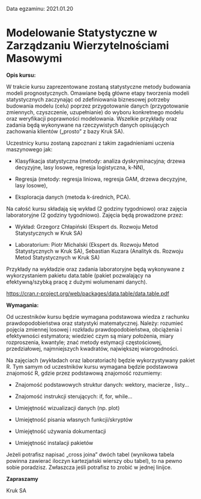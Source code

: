 Data egzaminu: 2021.01.20

# Modelowanie Statystyczne w Zarządzaniu Wierzytelnościami Masowymi

**Opis kursu:**

W trakcie kursu zaprezentowane zostaną statystyczne metody budowania modeli prognostycznych. Omawiane będą główne etapy tworzenia modeli statystycznych zaczynając od zdefiniowania biznesowej potrzeby budowania modelu (celu) poprzez przygotowanie danych (przygotowanie zmiennych, czyszczenie, uzupełnianie) do wyboru konkretnego modelu  oraz weryfikacji poprawności modelowania. Wszelkie przykłady oraz zadania będą wykonywane na rzeczywistych danych opisujących zachowania klientów („prosto” z bazy Kruk SA). 

Uczestnicy kursu zostaną zapoznani z takim zagadnieniami uczenia maszynowego jak:

* Klasyfikacja statystyczna (metody: analiza dyskryminacyjna; drzewa decyzyjne, lasy losowe, regresja logistyczna, k-NN),

* Regresja (metody: regresja liniowa, regresja GAM, drzewa decyzyjne, lasy losowe),

* Eksploracja danych (metoda k-średnich, PCA).

Na całość kursu składają się wykład (2 godziny tygodniowo) oraz zajęcia laboratoryjne (2 godziny tygodniowo). Zajęcia będą prowadzone przez:

*	Wykład: Grzegorz Chłapiński (Ekspert ds. Rozwoju Metod Statystycznych w Kruk SA)

* Laboratorium: Piotr Michalski (Ekspert ds. Rozwoju Metod Statystycznych w Kruk SA), Sebastian Kuzara (Analityk ds. Rozwoju Metod Statystycznych w Kruk SA)

Przykłady na wykładzie oraz zadania laboratoryjne będą wykonywane z wykorzystaniem pakietu data.table (pakiet pozwalający na efektywną/szybką pracę z dużymi wolumenami danych).

https://cran.r-project.org/web/packages/data.table/data.table.pdf

**Wymagania:**

Od uczestników kursu będzie wymagana podstawowa wiedza z rachunku prawdopodobieństwa oraz statystyki matematycznej. Należy: rozumieć pojęcia zmiennej losowej i rozkładu prawdopodobieństwa, obciążenia i efektywności estymatora; wiedzieć czym są miary położenia, miary rozproszenia, kwantyle; znać metody estymacji częstościowej, przedziałowej, najmniejszych kwadratów, największej wiarogodności. 

Na zajęciach (wykładach oraz laboratoriach) będzie wykorzystywany pakiet R. Tym samym od uczestników kursu wymagana będzie podstawowa znajomość R, gdzie przez podstawową znajomość rozumiemy: 

*	Znajomość podstawowych struktur danych: wektory, macierze , listy… 

*	Znajomość instrukcji sterujących: if, for, while…

* Umiejętność wizualizacji danych (np. plot)

* Umiejętność pisania własnych funkcji/skryptów

*	Umiejętność używania dokumentacji

*	Umiejętność instalacji pakietów

Jeżeli potrafisz napisać „cross joina” dwóch tabel (wynikowa tabela powinna zawierać iloczyn kartezjański wierszy obu tabel), to na pewno sobie poradzisz. Zwłaszcza jeśli potrafisz to zrobić w jednej linijce.

**Zapraszamy**

Kruk SA

